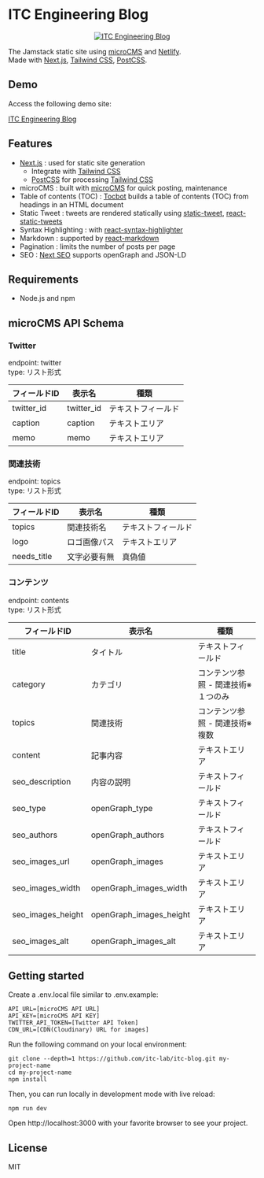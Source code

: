 # ITC Engineering Blog

<p align="center">
  <a href="https://itc-engineering-blog.netlify.app/"><img src="https://res.cloudinary.com/dt8zu6zzd/image/upload/v1619948175/itc-engineering-blog-readme.png" alt="ITC Engineering Blog"></a>
</p>

The Jamstack static site using [microCMS](https://microcms.io) and [Netlify](https://www.netlify.com).  
Made with [Next.js](https://nextjs.org), [Tailwind CSS](https://tailwindcss.com), [PostCSS](https://postcss.org).

## Demo

Access the following demo site:

[ITC Engineering Blog](https://itc-engineering-blog.netlify.app/)

## Features
- [Next.js](https://nextjs.org) : used for static site generation  
    - Integrate with [Tailwind CSS](https://tailwindcss.com)  
    - [PostCSS](https://postcss.org) for processing [Tailwind CSS](https://tailwindcss.com)  
- microCMS : built with [microCMS](https://microcms.io) for quick posting, maintenance 
- Table of contents (TOC) : [Tocbot](https://tscanlin.github.io/tocbot/) builds a table of contents (TOC) from headings in an HTML document  
- Static Tweet : tweets are rendered statically using [static-tweet](https://github.com/lfades/static-tweet), [react-static-tweets](https://github.com/transitive-bullshit/react-static-tweets)  
- Syntax Highlighting : with [react-syntax-highlighter](https://github.com/react-syntax-highlighter/react-syntax-highlighter)
- Markdown : supported by [react-markdown](https://github.com/remarkjs/react-markdown)  
- Pagination : limits the number of posts per page  
- SEO : [Next SEO](https://github.com/garmeeh/next-seo) supports openGraph and JSON-LD  

## Requirements

- Node.js and npm

## microCMS API Schema

### Twitter
endpoint: twitter  
type: リスト形式

| フィールドID | 表示名 | 種類 |
| ------------- | ------------- | ----- |
| twitter_id | twitter_id | テキストフィールド |
| caption | caption | テキストエリア |
| memo | memo | テキストエリア |

### 関連技術
endpoint: topics  
type: リスト形式

| フィールドID | 表示名 | 種類 |
| ------------- | ------------- | ----- |
| topics | 関連技術名 | テキストフィールド |
| logo | ロゴ画像パス | テキストエリア |
| needs_title | 文字必要有無 | 真偽値 |

### コンテンツ
endpoint: contents  
type: リスト形式

| フィールドID | 表示名 | 種類 |
| ------------- | ------------- | ----- |
| title | タイトル | テキストフィールド |
| category | カテゴリ | コンテンツ参照 - 関連技術※１つのみ |
| topics | 関連技術 | コンテンツ参照 - 関連技術※複数 |
| content | 記事内容 | テキストエリア |
| seo_description | 内容の説明 | テキストフィールド |
| seo_type | openGraph_type | テキストフィールド |
| seo_authors | openGraph_authors | テキストフィールド |
| seo_images_url | openGraph_images | テキストエリア |
| seo_images_width | openGraph_images_width | テキストエリア |
| seo_images_height | openGraph_images_height | テキストエリア |
| seo_images_alt | openGraph_images_alt | テキストエリア |

## Getting started

Create a .env.local file similar to .env.example:

```
API_URL=[microCMS API URL]
API_KEY=[microCMS API KEY]
TWITTER_API_TOKEN=[Twitter API Token]
CDN_URL=[CDN(Cloudinary) URL for images]
```

Run the following command on your local environment:

```
git clone --depth=1 https://github.com/itc-lab/itc-blog.git my-project-name
cd my-project-name
npm install
```

Then, you can run locally in development mode with live reload:

```
npm run dev
```

Open http://localhost:3000 with your favorite browser to see your project.

## License

MIT
